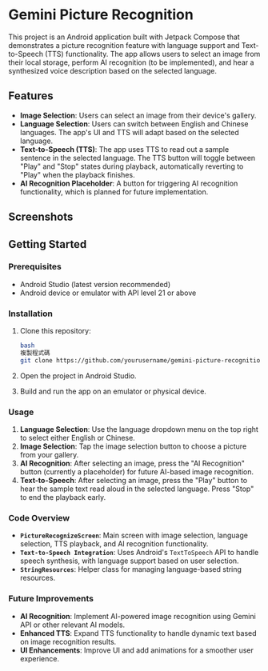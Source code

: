 # Gemini Picture Recognition

This project is an Android application built with Jetpack Compose that demonstrates a picture recognition feature with language support and Text-to-Speech (TTS) functionality. The app allows users to select an image from their local storage, perform AI recognition (to be implemented), and hear a synthesized voice description based on the selected language.

## Features

- **Image Selection**: Users can select an image from their device's gallery.
- **Language Selection**: Users can switch between English and Chinese languages. The app's UI and TTS will adapt based on the selected language.
- **Text-to-Speech (TTS)**: The app uses TTS to read out a sample sentence in the selected language. The TTS button will toggle between "Play" and "Stop" states during playback, automatically reverting to "Play" when the playback finishes.
- **AI Recognition Placeholder**: A button for triggering AI recognition functionality, which is planned for future implementation.

## Screenshots

## Getting Started

### Prerequisites

- Android Studio (latest version recommended)
- Android device or emulator with API level 21 or above

### Installation

1. Clone this repository:

    ```bash
    bash
    複製程式碼
    git clone https://github.com/yourusername/gemini-picture-recognition.git
    
    ```

2. Open the project in Android Studio.
3. Build and run the app on an emulator or physical device.

### Usage

1. **Language Selection**: Use the language dropdown menu on the top right to select either English or Chinese.
2. **Image Selection**: Tap the image selection button to choose a picture from your gallery.
3. **AI Recognition**: After selecting an image, press the "AI Recognition" button (currently a placeholder) for future AI-based image recognition.
4. **Text-to-Speech**: After selecting an image, press the "Play" button to hear the sample text read aloud in the selected language. Press "Stop" to end the playback early.

### Code Overview

- **`PictureRecognizeScreen`**: Main screen with image selection, language selection, TTS playback, and AI recognition functionality.
- **`Text-to-Speech Integration`**: Uses Android's `TextToSpeech` API to handle speech synthesis, with language support based on user selection.
- **`StringResources`**: Helper class for managing language-based string resources.

### Future Improvements

- **AI Recognition**: Implement AI-powered image recognition using Gemini API or other relevant AI models.
- **Enhanced TTS**: Expand TTS functionality to handle dynamic text based on image recognition results.
- **UI Enhancements**: Improve UI and add animations for a smoother user experience.

##